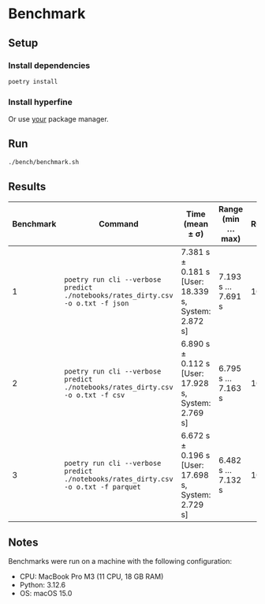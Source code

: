 # Benchmark

## Setup

### Install dependencies

```sh
poetry install
```

### Install hyperfine

Or use [your](https://github.com/sharkdp/hyperfine) package manager.

## Run

```sh
./bench/benchmark.sh
```

## Results

| Benchmark | Command                                                                            | Time (mean ± σ)                                     | Range (min … max) | Runs |
| --------- | ---------------------------------------------------------------------------------- | --------------------------------------------------- | ----------------- | ---- |
| 1         | `poetry run cli --verbose predict ./notebooks/rates_dirty.csv -o o.txt -f json`    | 7.381 s ± 0.181 s [User: 18.339 s, System: 2.872 s] | 7.193 s … 7.691 s | 10   |
| 2         | `poetry run cli --verbose predict ./notebooks/rates_dirty.csv -o o.txt -f csv`     | 6.890 s ± 0.112 s [User: 17.928 s, System: 2.769 s] | 6.795 s … 7.163 s | 10   |
| 3         | `poetry run cli --verbose predict ./notebooks/rates_dirty.csv -o o.txt -f parquet` | 6.672 s ± 0.196 s [User: 17.698 s, System: 2.729 s] | 6.482 s … 7.132 s | 10   |

## Notes

Benchmarks were run on a machine with the following configuration:

- CPU: MacBook Pro M3 (11 CPU, 18 GB RAM)
- Python: 3.12.6
- OS: macOS 15.0
